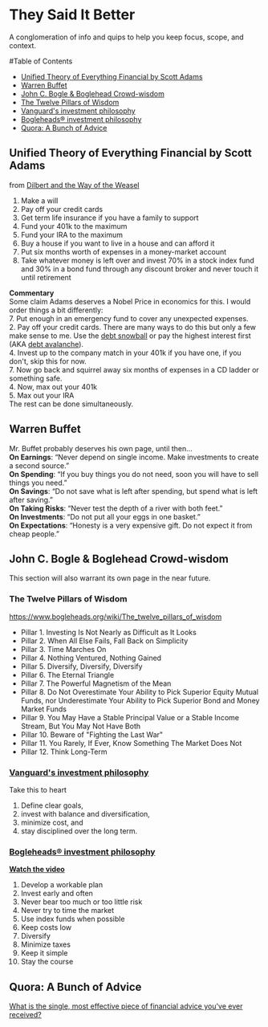# They Said It Better
A conglomeration of info and quips to help you keep focus, scope, and context.

#Table of Contents

  * [Unified Theory of Everything Financial by Scott Adams](#unified-theory-of-everything-financial-by-scott-adams)
  * [Warren Buffet](#warren-buffet)
  * [John C. Bogle & Boglehead Crowd-wisdom](#john-c-bogle--boglehead-crowd-wisdom)
   * [The Twelve Pillars of Wisdom](#the-twelve-pillars-of-wisdom)
   * [Vanguard's investment philosophy](#vanguards-investment-philosophy)
   * [Bogleheads® investment philosophy](#bogleheads-investment-philosophy)
  * [Quora: A Bunch of Advice](#quora-a-bunch-of-advice)

## Unified Theory of Everything Financial by Scott Adams
from [Dilbert and the Way of the Weasel](http://smile.amazon.com/exec/obidos/ASIN/006052149X/dogberrypatch-20)

1. Make a will  
2. Pay off your credit cards  
3. Get term life insurance if you have a family to support  
4. Fund your 401k to the maximum  
5. Fund your IRA to the maximum  
6. Buy a house if you want to live in a house and can afford it  
7. Put six months worth of expenses in a money-market account  
8. Take whatever money is left over and invest 70% in a stock index fund and 30% in a bond fund through any discount broker and never touch it until retirement  

**Commentary**  
Some claim Adams deserves a Nobel Price in economics for this. I would order things a bit differently:  
7. Put enough in an emergency fund to cover any unexpected expenses.  
2. Pay off your credit cards. There are many ways to do this but only a few make sense to me. Use the [debt snowball](https://en.wikipedia.org/wiki/Debt-snowball_method) or pay the highest interest first (AKA [debt avalanche](https://www.google.com/webhp?sourceid=chrome-instant&ion=1&espv=2&ie=UTF-8#q=debt%20avalanche)).  
4. Invest up to the company match in your 401k if you have one, if you don't, skip this for now.  
7. Now go back and squirrel away six months of expenses in a CD ladder or something safe.  
4. Now, max out your 401k  
5. Max out your IRA  
The rest can be done simultaneously.  

## Warren Buffet
Mr. Buffet probably deserves his own page, until then...  
**On Earnings**: “Never depend on single income. Make investments to create a second source.”  
**On Spending**: “If you buy things you do not need, soon you will have to sell things you need.”  
**On Savings**: “Do not save what is left after spending, but spend what is left after saving.”  
**On Taking Risks**: “Never test the depth of a river with both feet.”  
**On Investments**: “Do not put all your eggs in one basket.”  
**On Expectations**: “Honesty is a very expensive gift. Do not expect it from cheap people.”  

## John C. Bogle & Boglehead Crowd-wisdom
This section will also warrant its own page in the near future.

### The Twelve Pillars of Wisdom
<https://www.bogleheads.org/wiki/The_twelve_pillars_of_wisdom>
* Pillar 1. Investing Is Not Nearly as Difficult as It Looks
* Pillar 2. When All Else Fails, Fall Back on Simplicity 
* Pillar 3. Time Marches On 
* Pillar 4. Nothing Ventured, Nothing Gained 
* Pillar 5. Diversify, Diversify, Diversify 
* Pillar 6. The Eternal Triangle 
* Pillar 7. The Powerful Magnetism of the Mean 
* Pillar 8. Do Not Overestimate Your Ability to Pick Superior Equity Mutual Funds, nor Underestimate Your Ability to Pick Superior Bond and Money Market Funds 
* Pillar 9. You May Have a Stable Principal Value or a Stable Income Stream, But You May Not Have Both 
* Pillar 10. Beware of "Fighting the Last War" 
* Pillar 11. You Rarely, If Ever, Know Something The Market Does Not 
* Pillar 12. Think Long-Term 

### [Vanguard's investment philosophy](https://www.bogleheads.org/wiki/Vanguard%27s_investment_philosophy)
Take this to heart  
1. Define clear goals,  
2. invest with balance and diversification,  
3. minimize cost, and  
4. stay disciplined over the long term.  

### [Bogleheads® investment philosophy](https://www.bogleheads.org/wiki/Bogleheads%C2%AE_investment_philosophy)
**[Watch the video](https://www.bogleheads.org/wiki/Video:Bogleheads%C2%AE_investment_philosophy)**  
1. Develop a workable plan  
2. Invest early and often  
3. Never bear too much or too little risk  
4. Never try to time the market  
5. Use index funds when possible  
6. Keep costs low  
7. Diversify  
8. Minimize taxes  
9. Keep it simple  
10. Stay the course  

## Quora: A Bunch of Advice
[What is the single, most effective piece of financial advice you've ever received?](https://www.quora.com/What-is-the-single-most-effective-piece-of-financial-advice-youve-ever-received)
